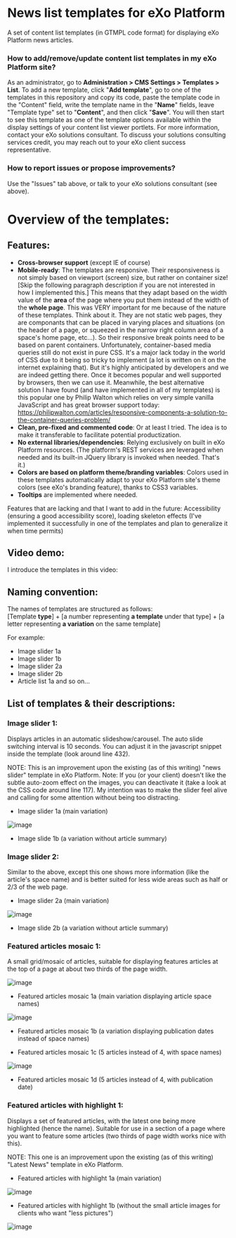 # News list templates for eXo Platform
A set of content list templates (in GTMPL code format) for displaying eXo Platform news articles.

### How to add/remove/update content list templates in my eXo Platform site?
As an administrator, go to **Administration > CMS Settings > Templates > List**.  To add a new template, click "**Add template**", go to one of the templates in this repository and copy its code, paste the template code in the "Content" field, write the template name in the "**Name**" fields, leave "Template type" set to "**Content**", and then click "**Save**".
You will then start to see this template as one of the template options available within the display settings of your content list viewer portlets. 
For more information, contact your eXo solutions consultant. To discuss your solutions consulting services credit, you may reach out to your eXo client success representative.

### How to report issues or propose improvements?
Use the "Issues" tab above, or talk to your eXo solutions consultant (see above).

# Overview of the templates:

## Features:
* **Cross-browser support** (except IE of course)
* **Mobile-ready**: The templates are responsive. Their responsiveness is not simply based on viewport (screen) size, but rather on container size! [Skip the following paragraph description if you are not interested in how I implemented this.] This means that they adapt based on the width value of the **area** of the page where you put them instead of the width of the **whole page**. This was VERY important for me because of the nature of these templates. Think about it. They are not static web pages, they are componants that can be placed in varying places and situations (on the header of a page, or squeezed in the narrow right column area of a space's home page, etc...). So their responsive break points need to be based on parent containers. Unfortunately, container-based media queries still do not exist in pure CSS. It's a major lack today in the world of CSS due to it being so tricky to implement (a lot is written on it on the internet explaining that). But it's highly anticipated by developers and we are indeed getting there. Once it becomes popular and well supported by browsers, then we can use it. Meanwhile, the best alternative solution I have found (and have implemented in all of my templates) is this popular one by Philip Walton which relies on very simple vanilla JavaScript and has great browser support today: https://philipwalton.com/articles/responsive-components-a-solution-to-the-container-queries-problem/
* **Clean, pre-fixed and commented code**: Or at least I tried. The idea is to make it transferable to facilitate potential productization.
* **No external libraries/dependencies**: Relying exclusively on built in eXo Platform resources. (The platform's REST services are leveraged when needed and its built-in JQuery library is invoked when needed. That's it.)
* **Colors are based on platform theme/branding variables**: Colors used in these templates automatically adapt to your eXo Platform site's theme colors (see eXo's branding feature), thanks to CSS3 variables.
* **Tooltips** are implemented where needed.

Features that are lacking and that I want to add in the future: Accessibility (ensuring a good accessibility score), loading skeleton effects (I've implemented it successfully in one of the templates and plan to generalize it when time permits)

## Video demo:
I introduce the templates in this video:

## Naming convention:
The names of templates are structured as follows:  
[Template **type**] + [a number representing **a template** under that type] + [a letter representing **a variation** on the same template]  

For example:
* Image slider 1a
* Image slider 1b
* Image slider 2a
* Image slider 2b
* Article list 1a  and so on...

## List of templates & their descriptions:

### Image slider 1:

Displays articles in an automatic slideshow/carousel. The auto slide switching interval is 10 seconds. You can adjust it in the javascript snippet inside the template (look around line 432).

NOTE: This is an improvement upon the existing (as of this writing) "news slider" template in eXo Platform.
Note: If you (or your client) doesn't like the subtle auto-zoom effect on the images, you can deactivate it (take a look at the CSS code around line 117). My intention was to make the slider feel alive and calling for some attention without being too distracting.

* Image slider 1a (main variation)

![image](https://user-images.githubusercontent.com/9139631/122273824-c992d380-ced9-11eb-899b-897883156ea2.png)

* Image slide 1b (a variation without article summary)

### Image slider 2:

Similar to the above, except this one shows more information (like the article's space name) and is better suited for less wide areas such as half or 2/3 of the web page. 

* Image slider 2a (main variation)

![image](https://user-images.githubusercontent.com/9139631/122273521-6b65f080-ced9-11eb-89e0-8bad19107870.png)

* Image slide 2b (a variation without article summary)

### Featured articles mosaic 1:

A small grid/mosaic of articles, suitable for displaying features articles at the top of a page at about two thirds of the page width.

![image](https://user-images.githubusercontent.com/9139631/122273257-23df6480-ced9-11eb-8220-7c5535abcd57.png)

* Featured articles mosaic 1a (main variation displaying article space names)

![image](https://user-images.githubusercontent.com/9139631/122274507-838a3f80-ceda-11eb-93e8-015b314a435c.png)

* Featured articles mosaic 1b (a variation displaying publication dates instead of space names)

* Featured articles mosaic 1c (5 articles instead of 4, with space names)

![image](https://user-images.githubusercontent.com/9139631/122274636-aae10c80-ceda-11eb-857b-f3603bbf9006.png)

* Featured articles mosaic 1d (5 articles instead of 4, with publication date)

### Featured articles with highlight 1:

Displays a set of featured articles, with the latest one being more highlighted (hence the name). Suitable for use in a section of a page where you want to feature some articles (two thirds of page width works nice with this).

NOTE: This one is an improvement upon the existing (as of this writing) "Latest News" template in eXo Platform.

* Featured articles with highlight 1a (main variation)

![image](https://user-images.githubusercontent.com/9139631/122275038-2773eb00-cedb-11eb-8812-8aea11fd3194.png)

* Featured articles with highlight 1b (without the small article images for clients who want "less pictures")

![image](https://user-images.githubusercontent.com/9139631/122275264-67d36900-cedb-11eb-8e72-ea57cb47c647.png)




